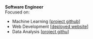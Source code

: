 <strong>Software Engineer</strong><br>
Focused on:<br>
* Machine Learning [[project github](https://github.com/JadenNgoOT/Machine-Learning-Group-Project)]
* Web Development [[deployed website](https://geratechservices.pythonanywhere.com/)]
* Data Analysis [[project githu](https://github.com/JohnnyLiang-OTU/retail_analysis)]

